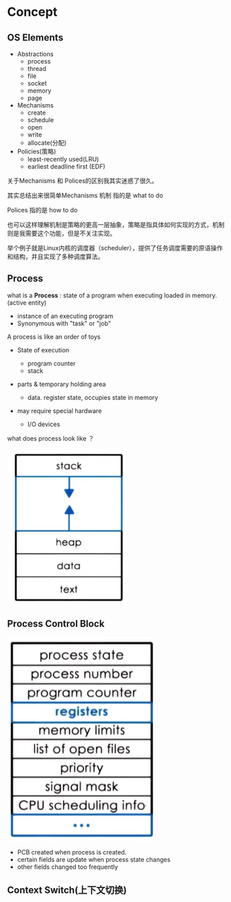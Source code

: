 # Concept

## OS Elements

* Abstractions 
  * process
  *  thread
  * file
  * socket
  * memory
  * page
* Mechanisms
  * create	
  * schedule
  * open
  * write
  * allocate(分配)
* Policies(策略)
  * least-recently used(LRU)
  * earliest deadline first (EDF)



关于Mechanisms 和 Polices的区别我其实迷惑了很久。

其实总结出来很简单Mechanisms 机制 指的是 what to do

Polices 指的是 how to do

也可以这样理解机制是策略的更高一层抽象，策略是指具体如何实现的方式，机制则是我需要这个功能，但是不关注实现。

举个例子就是Linux内核的调度器（scheduler），提供了任务调度需要的原语操作和结构，并且实现了多种调度算法。

## Process

what is a **Process** : state of a program when executing loaded in memory. (active entity)

* instance of an executing program
* Synonymous with "task" or "job"



A process is like an order of toys

* State of execution

  * program counter
  * stack

* parts & temporary holding area

  * data. register state, occupies state in memory

* may require special hardware

  * I/O devices

  

what does process look like ？

![1559835354626](../../images/1559835354626.png)

## Process Control Block

![1559887343136](../../images/1559887343136.png)

* PCB created when process is created.
* certain fields are update when process state changes
* other fields changed too frequently



## Context Switch(上下文切换)